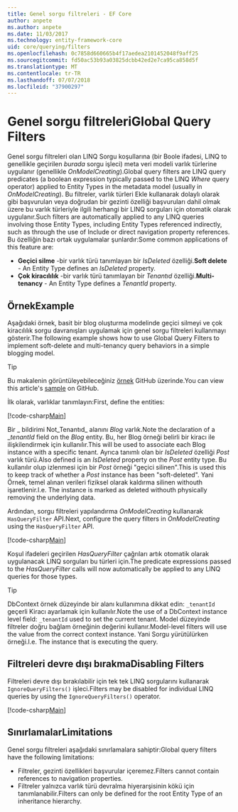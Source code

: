 ```yaml
---
title: Genel sorgu filtreleri - EF Core
author: anpete
ms.author: anpete
ms.date: 11/03/2017
ms.technology: entity-framework-core
uid: core/querying/filters
ms.openlocfilehash: 0c7858d660665b4f17aedea2101452048f9aff25
ms.sourcegitcommit: fd50ac53b93a03825dcbb42ed2e7ca95ca858d5f
ms.translationtype: MT
ms.contentlocale: tr-TR
ms.lasthandoff: 07/07/2018
ms.locfileid: "37900297"
---
```

# <a name="global-query-filters"></a><span data-ttu-id="db53e-102">Genel sorgu filtreleri</span><span class="sxs-lookup"><span data-stu-id="db53e-102">Global Query Filters</span></span>

<span data-ttu-id="db53e-103">Genel sorgu filtreleri olan LINQ Sorgu koşullarına (bir Boole ifadesi, LINQ to genellikle geçirilen *burada* sorgu işleci) meta veri modeli varlık türlerine uygulanır (genellikle *OnModelCreating*).</span><span class="sxs-lookup"><span data-stu-id="db53e-103">Global query filters are LINQ query predicates (a boolean expression typically passed to the LINQ *Where* query operator) applied to Entity Types in the metadata model (usually in *OnModelCreating*).</span></span> <span data-ttu-id="db53e-104">Bu filtreler, varlık türleri Ekle kullanarak dolaylı olarak gibi başvurulan veya doğrudan bir gezinti özelliği başvuruları dahil olmak üzere bu varlık türleriyle ilgili herhangi bir LINQ sorguları için otomatik olarak uygulanır.</span><span class="sxs-lookup"><span data-stu-id="db53e-104">Such filters are automatically applied to any LINQ queries involving those Entity Types, including Entity Types referenced indirectly, such as through the use of Include or direct navigation property references.</span></span> <span data-ttu-id="db53e-105">Bu özelliğin bazı ortak uygulamalar şunlardır:</span><span class="sxs-lookup"><span data-stu-id="db53e-105">Some common applications of this feature are:</span></span>

* <span data-ttu-id="db53e-106">**Geçici silme** -bir varlık türü tanımlayan bir *IsDeleted* özelliği.</span><span class="sxs-lookup"><span data-stu-id="db53e-106">**Soft delete** - An Entity Type defines an *IsDeleted* property.</span></span>
* <span data-ttu-id="db53e-107">**Çok kiracılılık** -bir varlık türü tanımlayan bir *Tenantıd* özelliği.</span><span class="sxs-lookup"><span data-stu-id="db53e-107">**Multi-tenancy** - An Entity Type defines a *TenantId* property.</span></span>

## <a name="example"></a><span data-ttu-id="db53e-108">Örnek</span><span class="sxs-lookup"><span data-stu-id="db53e-108">Example</span></span>

<span data-ttu-id="db53e-109">Aşağıdaki örnek, basit bir blog oluşturma modelinde geçici silmeyi ve çok kiracılılık sorgu davranışları uygulamak için genel sorgu filtreleri kullanmayı gösterir.</span><span class="sxs-lookup"><span data-stu-id="db53e-109">The following example shows how to use Global Query Filters to implement soft-delete and multi-tenancy query behaviors in a simple blogging model.</span></span>

> [!TIP]
> <span data-ttu-id="db53e-110">Bu makalenin görüntüleyebileceğiniz [örnek](https://github.com/aspnet/EntityFrameworkCore/tree/dev/samples/QueryFilters) GitHub üzerinde.</span><span class="sxs-lookup"><span data-stu-id="db53e-110">You can view this article's [sample](https://github.com/aspnet/EntityFrameworkCore/tree/dev/samples/QueryFilters) on GitHub.</span></span>

<span data-ttu-id="db53e-111">İlk olarak, varlıklar tanımlayın:</span><span class="sxs-lookup"><span data-stu-id="db53e-111">First, define the entities:</span></span>

[!code-csharp[Main](../../../efcore-repo/samples/QueryFilters/Program.cs#Entities)]

<span data-ttu-id="db53e-112">Bir _ bildirimi Not_Tenantıd_ alanını _Blog_ varlık.</span><span class="sxs-lookup"><span data-stu-id="db53e-112">Note the declaration of a __tenantId_ field on the _Blog_ entity.</span></span> <span data-ttu-id="db53e-113">Bu, her Blog örneği belirli bir kiracı ile ilişkilendirmek için kullanılır.</span><span class="sxs-lookup"><span data-stu-id="db53e-113">This will be used to associate each Blog instance with a specific tenant.</span></span> <span data-ttu-id="db53e-114">Ayrıca tanımlı olan bir _IsDeleted_ özelliği _Post_ varlık türü.</span><span class="sxs-lookup"><span data-stu-id="db53e-114">Also defined is an _IsDeleted_ property on the _Post_ entity type.</span></span> <span data-ttu-id="db53e-115">Bu kullanılır olup izlenmesi için bir _Post_ örneği "geçici silinen".</span><span class="sxs-lookup"><span data-stu-id="db53e-115">This is used this to keep track of whether a _Post_ instance has been "soft-deleted".</span></span> <span data-ttu-id="db53e-116">Yani Örnek, temel alınan verileri fiziksel olarak kaldırma silinen withouth işaretlenir.</span><span class="sxs-lookup"><span data-stu-id="db53e-116">I.e. The instance is marked as deleted withouth physically removing the underlying data.</span></span>

<span data-ttu-id="db53e-117">Ardından, sorgu filtreleri yapılandırma _OnModelCreating_ kullanarak ```HasQueryFilter``` API.</span><span class="sxs-lookup"><span data-stu-id="db53e-117">Next, configure the query filters in _OnModelCreating_ using the ```HasQueryFilter``` API.</span></span>

[!code-csharp[Main](../../../efcore-repo/samples/QueryFilters/Program.cs#Configuration)]

<span data-ttu-id="db53e-118">Koşul ifadeleri geçirilen _HasQueryFilter_ çağrıları artık otomatik olarak uygulanacak LINQ sorguları bu türleri için.</span><span class="sxs-lookup"><span data-stu-id="db53e-118">The predicate expressions passed to the _HasQueryFilter_ calls will now automatically be applied to any LINQ queries for those types.</span></span>

> [!TIP]
> <span data-ttu-id="db53e-119">DbContext örnek düzeyinde bir alanı kullanımına dikkat edin: ```_tenantId``` geçerli Kiracı ayarlamak için kullanılır.</span><span class="sxs-lookup"><span data-stu-id="db53e-119">Note the use of a DbContext instance level field: ```_tenantId``` used to set the current tenant.</span></span> <span data-ttu-id="db53e-120">Model düzeyinde filtreler doğru bağlam örneğinin değerini kullanır.</span><span class="sxs-lookup"><span data-stu-id="db53e-120">Model-level filters will use the value from the correct context instance.</span></span> <span data-ttu-id="db53e-121">Yani Sorgu yürütülürken örneği.</span><span class="sxs-lookup"><span data-stu-id="db53e-121">I.e. The instance that is executing the query.</span></span>

## <a name="disabling-filters"></a><span data-ttu-id="db53e-122">Filtreleri devre dışı bırakma</span><span class="sxs-lookup"><span data-stu-id="db53e-122">Disabling Filters</span></span>

<span data-ttu-id="db53e-123">Filtreleri devre dışı bırakılabilir için tek tek LINQ sorgularını kullanarak ```IgnoreQueryFilters()``` işleci.</span><span class="sxs-lookup"><span data-stu-id="db53e-123">Filters may be disabled for individual LINQ queries by using the ```IgnoreQueryFilters()``` operator.</span></span>

[!code-csharp[Main](../../../efcore-repo/samples/QueryFilters/Program.cs#IgnoreFilters)]

## <a name="limitations"></a><span data-ttu-id="db53e-124">Sınırlamalar</span><span class="sxs-lookup"><span data-stu-id="db53e-124">Limitations</span></span>

<span data-ttu-id="db53e-125">Genel sorgu filtreleri aşağıdaki sınırlamalara sahiptir:</span><span class="sxs-lookup"><span data-stu-id="db53e-125">Global query filters have the following limitations:</span></span>

* <span data-ttu-id="db53e-126">Filtreler, gezinti özellikleri başvurular içeremez.</span><span class="sxs-lookup"><span data-stu-id="db53e-126">Filters cannot contain references to navigation properties.</span></span>
* <span data-ttu-id="db53e-127">Filtreler yalnızca varlık türü devralma hiyerarşisinin kökü için tanımlanabilir.</span><span class="sxs-lookup"><span data-stu-id="db53e-127">Filters can only be defined for the root Entity Type of an inheritance hierarchy.</span></span>
